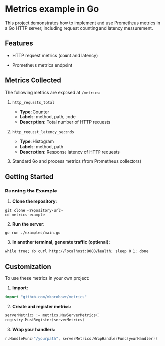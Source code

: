 # Metrics example in Go

This project demonstrates how to implement and use Prometheus metrics in a Go HTTP server, including request counting and latency measurement.

## Features

- HTTP request metrics (count and latency)

- Prometheus metrics endpoint

## Metrics Collected

The following metrics are exposed at `/metrics`:

1. `http_requests_total`
   - **Type**: Counter
   - **Labels**: method, path, code
   - **Description**: Total number of HTTP requests

2. `http_request_latency_seconds`
   - **Type**: Histogram
   - **Labels**: method, path
   - **Description**: Response latency of HTTP requests

3. Standard Go and process metrics (from Prometheus collectors)

## Getting Started

### Running the Example

1. **Clone the repository:**
```shell
git clone <repository-url>
cd metrics-example
```

2. **Run the server:**

```shell
go run ./examples/main.go
```

3. **In another terminal, generate traffic (optional):**

```shell
while true; do curl http://localhost:8080/health; sleep 0.1; done
```

## Customization
To use these metrics in your own project:

1. **Import:**
```go
import "github.com/mkorobovv/metrics"
```

2. **Create and register metrics:**
```go
serverMetrics := metrics.NewServerMetrics()
registry.MustRegister(serverMetrics)
```

3. **Wrap your handlers:**

```go
r.HandleFunc("/yourpath", serverMetrics.WrapHandlerFunc(yourHandler))
```
